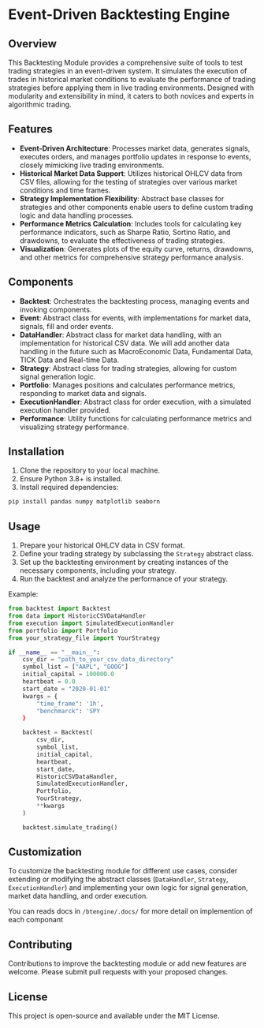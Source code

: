 #  Event-Driven Backtesting Engine

## Overview

This Backtesting Module provides a comprehensive suite of tools to test trading strategies in an event-driven system. It simulates the execution of trades in historical market conditions to evaluate the performance of trading strategies before applying them in live trading environments. Designed with modularity and extensibility in mind, it caters to both novices and experts in algorithmic trading.

## Features

- **Event-Driven Architecture**: Processes market data, generates signals, executes orders, and manages portfolio updates in response to events, closely mimicking live trading environments.
- **Historical Market Data Support**: Utilizes historical OHLCV data from CSV files, allowing for the testing of strategies over various market conditions and time frames.
- **Strategy Implementation Flexibility**: Abstract base classes for strategies and other components enable users to define custom trading logic and data handling processes.
- **Performance Metrics Calculation**: Includes tools for calculating key performance indicators, such as Sharpe Ratio, Sortino Ratio, and drawdowns, to evaluate the effectiveness of trading strategies.
- **Visualization**: Generates plots of the equity curve, returns, drawdowns, and other metrics for comprehensive strategy performance analysis.

## Components

- **Backtest**: Orchestrates the backtesting process, managing events and invoking components.
- **Event**: Abstract class for events, with implementations for market data, signals, fill and order events.
- **DataHandler**: Abstract class for market data handling, with an implementation for historical CSV data. We will add another data handling in the future such as MacroEconomic Data, Fundamental Data, TICK Data and Real-time Data.
- **Strategy**: Abstract class for trading strategies, allowing for custom signal generation logic.
- **Portfolio**: Manages positions and calculates performance metrics, responding to market data and signals.
- **ExecutionHandler**: Abstract class for order execution, with a simulated execution handler provided.
- **Performance**: Utility functions for calculating performance metrics and visualizing strategy performance.

## Installation

1. Clone the repository to your local machine.
2. Ensure Python 3.8+ is installed.
3. Install required dependencies:

```bash
pip install pandas numpy matplotlib seaborn
```

## Usage

1. Prepare your historical OHLCV data in CSV format.
2. Define your trading strategy by subclassing the `Strategy` abstract class.
3. Set up the backtesting environment by creating instances of the necessary components, including your strategy.
4. Run the backtest and analyze the performance of your strategy.

Example:

```python
from backtest import Backtest
from data import HistoricCSVDataHandler
from execution import SimulatedExecutionHandler
from portfolio import Portfolio
from your_strategy_file import YourStrategy

if __name__ == "__main__":
    csv_dir = "path_to_your_csv_data_directory"
    symbol_list = ["AAPL", "GOOG"]
    initial_capital = 100000.0
    heartbeat = 0.0
    start_date = "2020-01-01"
    kwargs = {
        "time_frame": '1h',
        "benchmarck": 'SPY
    }

    backtest = Backtest(
        csv_dir,
        symbol_list,
        initial_capital,
        heartbeat,
        start_date,
        HistoricCSVDataHandler,
        SimulatedExecutionHandler,
        Portfolio,
        YourStrategy,
        **kwargs
    )

    backtest.simulate_trading()
```

## Customization

To customize the backtesting module for different use cases, consider extending or modifying the abstract classes (`DataHandler`, `Strategy`, `ExecutionHandler`) and implementing your own logic for signal generation, market data handling, and order execution.

You can reads docs in `/btengine/.docs/` for more detail on implemention of each componant

## Contributing

Contributions to improve the backtesting module or add new features are welcome. Please submit pull requests with your proposed changes.

## License

This project is open-source and available under the MIT License.
